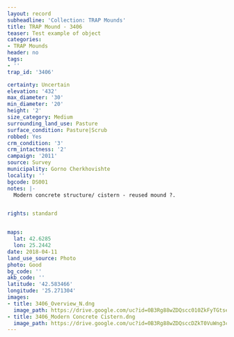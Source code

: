 ```yaml
---
layout: record
subheadline: 'Collection: TRAP Mounds'
title: TRAP Mound - 3406
teaser: Test example of object
categories:
- TRAP Mounds
header: no
tags:
- ''
trap_id: '3406'

certainty: Uncertain
elevation: '432'
max_diameter: '30'
min_diameter: '20'
height: '2'
size_category: Medium
surrounding_land_use: Pasture
surface_condition: Pasture|Scrub
robbed: Yes
crm_condition: '3'
crm_intactness: '2'
campaign: '2011'
source: Survey
municipality: Gorno Cherkhovishte
locality: ''
bgcode: DS001
notes: |-
  Modern concrete structure/ cistern - reused mound ?.


rights: standard


maps:
  lat: 42.6285
  lon: 25.2442
date: 2018-04-11
land_use_source: Photo
photo: Good
bg_code: ''
akb_code: ''
latitude: '42.583466'
longitude: '25.271304'
images:
- title: 3406_Overview_N.dng
  image_path: https://drive.google.com/uc?id=0B3Rg88wZDQscc010ZkFyTGtseFk
- title: 3406_Modern Concrete Cistern.dng
  image_path: https://drive.google.com/uc?id=0B3Rg88wZDQsccDZkT0VuWng3cTg
---
```

